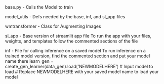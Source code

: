 base.py - Calls the Model to train

model_utils - Defs needed by the base, inf, and sl_app files

wmtransformer - Class for Augmenting Images

sl_app - Base version of streamlit app file
    To run the app with your files, weights, and templates follow the commented sections of the file

inf - File for calling inference on a saved model
    To run inference on a trained model version, find the commented section and put your model name there
        learn_gen = create_gen_learner(data_gen).load('NEWMODELHERE') # Input model to load
        # Replace NEWMODELHERE with your saved model name to load your model